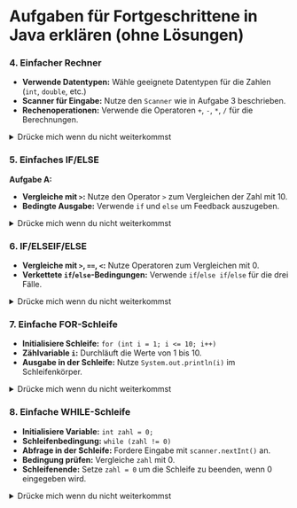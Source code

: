 # Aufgaben für Fortgeschrittene in Java erklären (ohne Lösungen)

### 4. Einfacher Rechner

* **Verwende Datentypen:** Wähle geeignete Datentypen für die Zahlen (`int`, `double`, etc.)
* **Scanner für Eingabe:** Nutze den `Scanner` wie in Aufgabe 3 beschrieben.
* **Rechenoperationen:** Verwende die Operatoren `+`, `-`, `*`, `/` für die Berechnungen.

<details>
<summary> Drücke mich wenn du nicht weiterkommst </summary>

```java
System.out.println("Summe: " + (zahl1 + zahl2));
System.out.println("Differenz: " + (zahl1 - zahl2));
System.out.println("Produkt: " + (zahl1 * zahl2));
System.out.println("Quotient: " + ((double) zahl1 / zahl2)); // Für Dezimalergebnisse
```
</details>

### 5. Einfaches IF/ELSE

**Aufgabe A:**

* **Vergleiche mit `>`:** Nutze den Operator `>` zum Vergleichen der Zahl mit 10.
* **Bedingte Ausgabe:** Verwende `if` und `else` um Feedback auszugeben.

<details>
<summary> Drücke mich wenn du nicht weiterkommst </summary>

```java
var zahl = scanner.nextInt();

if (zahl > 1234) {
  System.out.println(zahl + " ist größer als 1234!");
} else {
  System.out.println(zahl + " ist kleiner oder gleich 1234.");
}
```
</details>

### 6. IF/ELSEIF/ELSE

* **Vergleiche mit `>`, `==`, `<`:** Nutze Operatoren zum Vergleichen mit 0.
* **Verkettete `if`/`else`-Bedingungen:** Verwende `if`/`else if`/`else` für die drei Fälle.

<details>
<summary> Drücke mich wenn du nicht weiterkommst </summary>

```java
var zahl = scanner.nextInt();

if (zahl > 0) {
  System.out.println(zahl + " ist größer als 0.");
} else if (zahl == 0) {
  System.out.println(zahl + " ist gleich 0.");
} else {
  System.out.println(zahl + " ist kleiner als 0.");
}
```
</details>

### 7. Einfache FOR-Schleife

* **Initialisiere Schleife:** `for (int i = 1; i <= 10; i++)`
* **Zählvariable `i`:** Durchläuft die Werte von 1 bis 10.
* **Ausgabe in der Schleife:** Nutze `System.out.println(i)` im Schleifenkörper.

<details>
<summary> Drücke mich wenn du nicht weiterkommst </summary>

```java
for (int i = 1; i <= 10; i++) {
  System.out.println(i);
}
```
</details>

### 8. Einfache WHILE-Schleife

* **Initialisiere Variable:** `int zahl = 0;`
* **Schleifenbedingung:** `while (zahl != 0)`
* **Abfrage in der Schleife:** Fordere Eingabe mit `scanner.nextInt()` an.
* **Bedingung prüfen:** Vergleiche `zahl` mit 0.
* **Schleifenende:** Setze `zahl = 0` um die Schleife zu beenden, wenn 0 eingegeben wird.


<details>

<summary> Drücke mich wenn du nicht weiterkommst </summary>

```java
var scanner = new Scanner(System.in);
int zahl = 0;

while (zahl != 0) {
  System.out.print("Zahl eingeben (0 zum Beenden): ");
  zahl = scanner.nextInt();
}

System.out.println("Schleife beendet.");
```

</details>

